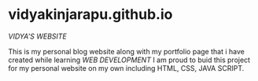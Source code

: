 # vidyakinjarapu.github.io
*VIDYA'S WEBSITE*

This is my personal blog website along with my portfolio page that i have created while learning *WEB DEVELOPMENT*
I am proud to buid this project for my personal website on my own including HTML, CSS, JAVA SCRIPT.
